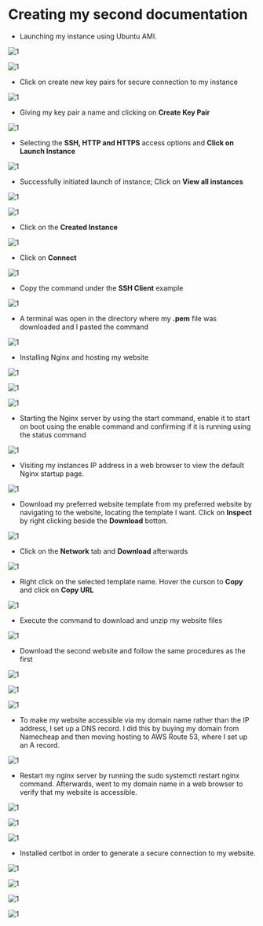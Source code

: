 # Creating my second documentation

- Launching my instance using Ubuntu AMI.

![1](img/1.png)

![1](img/2.png)

- Click on create new key pairs for secure connection to my instance

![1](img/3.png)

- Giving my key pair a name and clicking on **Create Key Pair**

![1](img/4.png)

- Selecting the **SSH, HTTP and HTTPS** access options and **Click on Launch Instance**

![1](img/5.png)

- Successfully initiated launch of instance; Click on **View all instances**

![1](img/6.png)

![1](img/7.png)

- Click on the **Created Instance**

![1](img/8.png)

- Click on **Connect**

![1](img/9.png)

- Copy the command under the **SSH Client** example 

![1](img/10.png)

- A terminal was open in the directory where my **.pem** file was downloaded and I pasted the command

![1](img/11.png)

- Installing Nginx and hosting my website

![1](img/12.png)

![1](img/13.png)

![1](img/14.png)

- Starting the Nginx server by using the start command, enable it to start on boot using the enable command and confirming if it is running using the status command

![1](img/15.png)

- Visiting my  instances IP address in a web browser to view the default Nginx startup page.

![1](img/16.png)

- Download my preferred website template from my preferred website by navigating to the website, locating the template I want. Click on **Inspect** by right clicking beside the **Download** botton.

![1](img/17.png)

- Click on the **Network** tab and **Download** afterwards

![1](img/18.png)

- Right click on the selected template name. Hover the curson to **Copy** and click on **Copy URL** 

![1](img/19.png)

- Execute the command to download and unzip my website files

![1](img/20.png)

- Download the second website and follow the same procedures as the first

![1](img/21.png)

![1](img/22.png)

![1](img/23.png)

- To make my website accessible via my domain name rather than the IP address, I set up a DNS record. I did this by buying my domain from Namecheap and then moving hosting to AWS Route 53, where I set up an A record.

![1](img/33.png)

- Restart my nginx server by running the sudo systemctl restart nginx command. Afterwards, went to my domain name in a web browser to verify that my website is accessible.

![1](img/34.png)

![1](img/35.png)

![1](img/36.png)

- Installed certbot in order to generate a secure connection to my website.

![1](img/37.png)

![1](img/38.png)

![1](img/39.png)

![1](img/40.png)
